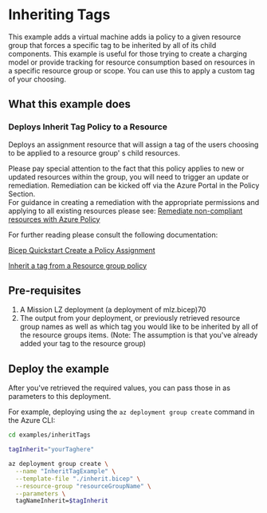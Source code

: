 # Inheriting Tags

This example adds a virtual machine adds ia policy to a given resource group that forces a specific tag to be inherited by all of its child components.  This example is useful for those trying to create a charging model or provide tracking for resource consumption based on resources in a specific resource group or scope.  You can use this to apply a custom tag of your choosing.

## What this example does

### Deploys Inherit Tag Policy to a Resource

Deploys an assignment resource that will assign a tag of the users choosing to be applied to a resource group' s child resources.

Please pay special attention to the fact that this policy applies to new or updated resources within the group, you will need to trigger an update or remediation.  Remediation can be kicked off via the Azure Portal in the Policy Section.  
For guidance in creating a remediation with the appropriate permissions and applying to all existing resources please see:  [Remediate non-compliant resources with Azure Policy](https://docs.microsoft.com/en-us/azure/governance/policy/how-to/remediate-resources)

For further reading please consult the following documentation:

[Bicep Quickstart Create a Policy Assignment](https://docs.microsoft.com/en-us/azure/governance/policy/assign-policy-bicep?tabs=azure-powershell)

[Inherit a tag from a Resource group policy](https://portal.azure.com/#blade/Microsoft_Azure_Policy/PolicyDetailBlade/definitionId/%2Fproviders%2FMicrosoft.Authorization%2FpolicyDefinitions%2Fcd3aa116-8754-49c9-a813-ad46512ece54)

## Pre-requisites

1. A Mission LZ deployment (a deployment of mlz.bicep)70
2. The output from your deployment, or previously retrieved resource group names as well as which tag you would like to be inherited by all of the resource groups items. (Note: The assumption is that you've already added your tag to the resource group)

## Deploy the example

After you've retrieved the required values, you can pass those in as parameters to this deployment.

For example, deploying using the `az deployment group create` command in the Azure CLI:

```bash
cd examples/inheritTags

tagInherit="yourTaghere"

az deployment group create \
  --name "InheritTagExample" \
  --template-file "./inherit.bicep" \
  --resource-group "resourceGroupName" \
  --parameters \
  tagNameInherit=$tagInherit
```
